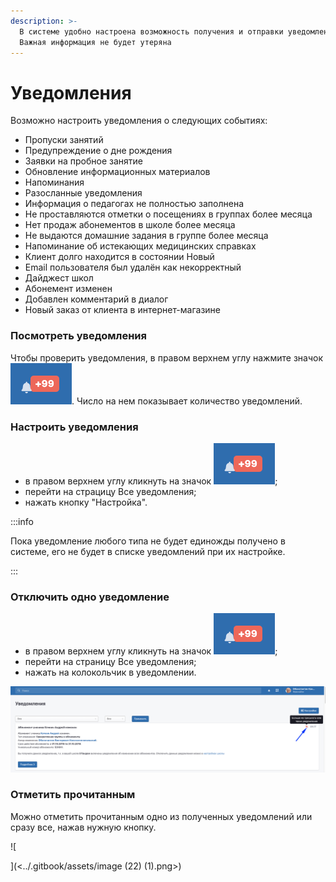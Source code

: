 ```yaml
---
description: >-
  В системе удобно настроена возможность получения и отправки уведомлений.
  Важная информация не будет утеряна
---
```


# Уведомления

Возможно настроить уведомления о следующих событиях:

* Пропуски занятий
* Предупреждение о дне рождения
* Заявки на пробное занятие
* Обновление информационных материалов
* Напоминания
* Разосланные уведомления
* Информация о педагогах не полностью заполнена
* Не проставляются отметки о посещениях в группах более месяца
* Нет продаж абонементов в школе более месяца
* Не выдаются домашние задания в группе более месяца
* Напоминание об истекающих медицинских справках
* Клиент долго находится в состоянии Новый
* Email пользователя был удалён как некорректный
* Дайджест школ
* Абонемент изменен
* Добавлен комментарий в диалог 
* Новый заказ от клиента в интернет-магазине

### Посмотреть уведомления

Чтобы проверить уведомления, в правом верхнем углу нажмите значок <img src="../.gitbook/assets/image (29) (2).png" alt="" data-size="line">. Число на нем показывает количество уведомлений.

### Настроить уведомления

* в правом верхнем углу кликнуть на значок <img src="../.gitbook/assets/image (29) (2).png" alt="" data-size="line">;
* перейти на страцицу Все уведомления;
* нажать кнопку "Настройка".

:::info

Пока уведомление любого типа не будет единожды получено в системе, его не будет в списке уведомлений при их настройке.

:::

### Отключить одно уведомление

* в правом верхнем углу кликнуть на значок <img src="../.gitbook/assets/image (29) (2).png" alt="" data-size="line">;
* перейти на страницу Все уведомления;
* нажать на колокольчик в уведомлении.

![](<../.gitbook/assets/image (41).png>)

### Отметить прочитанным

Можно отметить прочитанным одно из полученных уведомлений или сразу все, нажав нужную кнопку.

![

](<../.gitbook/assets/image (22) (1).png>)
